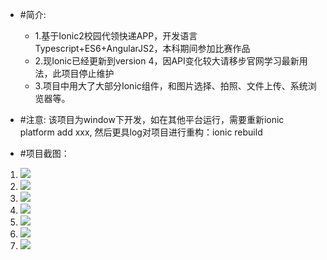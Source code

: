  *  #简介:
    - 1.基于Ionic2校园代领快递APP，开发语言Typescript+ES6+AngularJS2，本科期间参加比赛作品
    - 2.现Ionic已经更新到version 4，因API变化较大请移步官网学习最新用法，此项目停止维护
    - 3.项目中用大了大部分Ionic组件，和图片选择、拍照、文件上传、系统浏览器等。
    
 * #注意:
    该项目为window下开发，如在其他平台运行，需要重新ionic platform add  xxx,
    然后更具log对项目进行重构：ionic rebuild
  
*   #项目截图：
1. ![](https://github.com/DaLeiGe/Ionic-shundai/blob/master/readmeimg/1.PNG)
1. ![](https://github.com/DaLeiGe/Ionic-shundai/blob/master/readmeimg/2.PNG)
1. ![](https://github.com/DaLeiGe/Ionic-shundai/blob/master/readmeimg/3.PNG)
1. ![](https://github.com/DaLeiGe/Ionic-shundai/blob/master/readmeimg/4.PNG)
1. ![](https://github.com/DaLeiGe/Ionic-shundai/blob/master/readmeimg/5.PNG)
1. ![](https://github.com/DaLeiGe/Ionic-shundai/blob/master/readmeimg/6.PNG)
1. ![](https://github.com/DaLeiGe/Ionic-shundai/blob/master/readmeimg/7.PNG)
 
